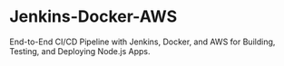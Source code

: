 # Jenkins-Docker-AWS
End-to-End CI/CD Pipeline with Jenkins, Docker, and AWS for Building, Testing, and Deploying Node.js Apps.
